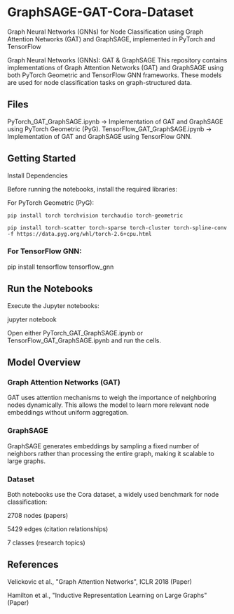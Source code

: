 # GraphSAGE-GAT-Cora-Dataset
Graph Neural Networks (GNNs) for Node Classification using Graph Attention Networks (GAT) and GraphSAGE, implemented in PyTorch and TensorFlow

Graph Neural Networks (GNNs): GAT & GraphSAGE
This repository contains implementations of Graph Attention Networks (GAT) and GraphSAGE using both PyTorch Geometric and TensorFlow GNN frameworks. These models are used for node classification tasks on graph-structured data.

## Files
PyTorch_GAT_GraphSAGE.ipynb → Implementation of GAT and GraphSAGE using PyTorch Geometric (PyG).
TensorFlow_GAT_GraphSAGE.ipynb → Implementation of GAT and GraphSAGE using TensorFlow GNN.

## Getting Started
Install Dependencies

Before running the notebooks, install the required libraries:

For PyTorch Geometric (PyG):

```pip install torch torchvision torchaudio torch-geometric```

```pip install torch-scatter torch-sparse torch-cluster torch-spline-conv -f https://data.pyg.org/whl/torch-2.6+cpu.html```

### For TensorFlow GNN:

pip install tensorflow tensorflow_gnn

## Run the Notebooks

Execute the Jupyter notebooks:

jupyter notebook

Open either PyTorch_GAT_GraphSAGE.ipynb or TensorFlow_GAT_GraphSAGE.ipynb and run the cells.

## Model Overview

### Graph Attention Networks (GAT)

GAT uses attention mechanisms to weigh the importance of neighboring nodes dynamically. This allows the model to learn more relevant node embeddings without uniform aggregation.

### GraphSAGE

GraphSAGE generates embeddings by sampling a fixed number of neighbors rather than processing the entire graph, making it scalable to large graphs.

### Dataset

Both notebooks use the Cora dataset, a widely used benchmark for node classification:

2708 nodes (papers)

5429 edges (citation relationships)

7 classes (research topics)

## References

Velickovic et al., "Graph Attention Networks", ICLR 2018 (Paper)

Hamilton et al., "Inductive Representation Learning on Large Graphs" (Paper)
